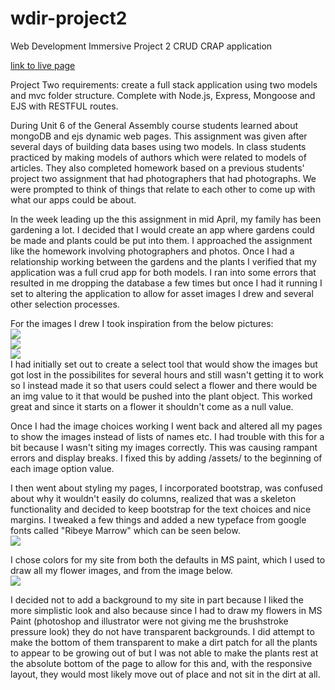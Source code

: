# wdir-project2
Web Development Immersive Project 2 CRUD CRAP application

<a href="https://safe-chamber-59689.herokuapp.com/"> link to live page </a>

Project Two requirements: create a full stack application using two models and mvc folder structure. Complete with Node.js, Express, Mongoose and EJS with RESTFUL routes.

During Unit 6 of the General Assembly course students learned about mongoDB and ejs dynamic web pages. This assignment was given after several days of building data bases using two models. In class students practiced by making models of authors which were related to models of articles. They also completed homework based on a previous students' project two assignment that had photographers that had photographs. We were prompted to think of things that relate to each other to come up with what our apps could be about.

In the week leading up the this assignment in mid April, my family has been gardening a lot. I decided that I would create an app where gardens could be made and plants could be put into them. I approached the assignment like the homework involving photographers and photos. Once I had a relationship working between the gardens and the plants I verified that my application was a full crud app for both models. I ran into some errors that resulted in me dropping the database a few times but once I had it running I set to altering the application to allow for asset images I drew and several other selection processes.

For the images I drew I took inspiration from the below pictures:
<br />
<img src="https://s-media-cache-ak0.pinimg.com/236x/c5/54/5a/c5545ae717ce2a84bbbe048fda0f5545.jpg" >
<br />
<img src="https://s-media-cache-ak0.pinimg.com/736x/c2/8f/a7/c28fa7588bfe47420c886f82e6a9c7bf.jpg">
<br />
<img src="https://thumb1.shutterstock.com/display_pic_with_logo/272785/272785,1240327773,4/stock-vector-vector-illustration-of-flowers-design-set-made-with-simple-line-only-28902391.jpg">
<br />
I had initially set out to create a select tool that would show the images but got lost in the possibilites for several hours and still wasn't getting it to work so I instead made it so that users could select a flower and there would be an img value to it that would be pushed into the plant object. This worked great and since it starts on a flower it shouldn't come as a null value.

Once I had the image choices working I went back and altered all my pages to show the images instead of lists of names etc. I had trouble with this for a bit because I wasn't siting my images correctly. This was causing rampant errors and display breaks. I fixed this by adding /assets/ to the beginning of each image option value.

I then went about styling my pages, I incorporated bootstrap, was confused about why it wouldn't easily do columns, realized that was a skeleton functionality and decided to keep bootstrap for the text choices and nice margins. I tweaked a few  things and added a new typeface from google fonts called "Ribeye Marrow" which can be seen below.
<br />
<img src="http://www.fontscape.com/pictures/google/RibeyeMarrow.gif">
<br />

I chose colors for my site from both the defaults in MS paint, which I used to draw all my flower images, and from the image below.
<br />
<img src="https://s-media-cache-ak0.pinimg.com/236x/7c/2d/d6/7c2dd66d451732f0ae545ae5d58bf92c.jpg">
<br />

I decided not to add a background to my site in part because I liked the more simplistic look and also because since I had to draw my flowers in MS Paint (photoshop and illustrator were not giving me the brushstroke pressure look) they do not have transparent backgrounds. I did attempt to make the bottom of them transparent to make a dirt patch for all the plants to appear to be growing out of but I was not able to make the plants rest at the absolute bottom of the page to allow for this and, with the responsive layout, they would most likely move out of place and not sit in the dirt at all.
